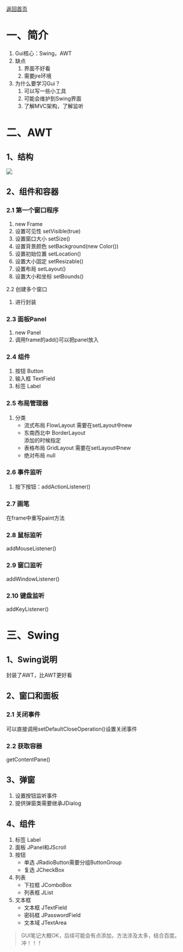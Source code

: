<a href="/">返回首页</a>

# 一、简介
1. Gui核心：Swing，AWT
2. 缺点
	1. 界面不好看
	2. 需要jre环境
3. 为什么要学习Gui？
	1. 可以写一些小工具
	2. 可能会维护到Swing界面
	3. 了解MVC架构，了解监听

# 二、AWT
## 1、结构
![](https://img.yublog.top/img/202211011226042.png)

## 2、组件和容器
### 2.1 第一个窗口程序
1. new Frame
2. 设置可见性 setVisible(true)
3. 设置窗口大小 setSize()
4. 设置背景颜色 setBackground(new Color())
5. 设置初始位置 setLocation()
6. 设置大小固定 setResizable()
7. 设置布局 setLayout()
8. 设置大小和坐标 setBounds()

2.2 创建多个窗口

1. 进行封装

### 2.3 面板Panel
1. new Panel
2. 调用frame的add()可以把panel放入

### 2.4 组件
1. 按钮		Button
2. 输入框	TextField
3. 标签		Label

### 2.5 布局管理器
1. 分类
	- 流式布局	FlowLayout
		需要在setLayout中new
	- 东南西北中	BorderLayout	
		添加的时候指定
	- 表格布局	GridLayout
		需要在setLayout中new
	- 绝对布局
		null

### 2.6 事件监听
1. 按下按钮：addActionListener()

### 2.7 画笔
在frame中重写paint方法

### 2.8 鼠标监听
addMouseListener()

### 2.9 窗口监听
addWindowListener()

### 2.10 键盘监听
addKeyListener()

# 三、Swing
## 1、Swing说明
封装了AWT，比AWT更好看

## 2、窗口和面板

### 2.1 关闭事件
可以直接调用setDefaultCloseOperation()设置关闭事件

### 2.2 获取容器
getContentPane()

## 3、弹窗
1. 设置按钮监听事件
2. 提供弹窗类需要继承JDialog

## 4、组件
1. 标签		Label
2. 面板		JPanel和JScroll
3. 按钮
	- 单选		JRadioButton需要分组ButtonGroup
	- 复选		JCheckBox
4. 列表
	- 下拉框	JComboBox
	- 列表框	JList
5. 文本框	
	- 文本框	JTextField
	- 密码框	JPasswordField	
	- 文本域	JTextArea


> GUI笔记大概OK，后续可能会有点添加，方法涉及太多，结合百度。冲！！！